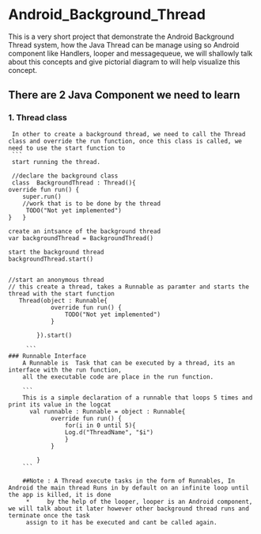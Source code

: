 # Android_Background_Thread

This is a very short project that demonstrate the Android Background Thread system, how the Java Thread can be manage using so Android component like 
Handlers, looper and messagequeue, we will shallowly talk about this concepts and give pictorial diagram to will help visualize this concept.

## There are 2 Java Component we need to learn
### 1. Thread class
     In other to create a background thread, we need to call the Thread class and override the run function, once this class is called, we need to use the start function to
     ```
     start running the thread.
     
     //declare the background class
     class  BackgroundThread : Thread(){
    override fun run() {
        super.run()
        //work that is to be done by the thread
         TODO("Not yet implemented")
    }   }
 ```
create an intsance of the background thread
var backgroundThread = BackgroundThread()

start the background thread
backgroundThread.start()
```
```

//start an anonymous thread
// this create a thread, takes a Runnable as paramter and starts the thread with the start function
   Thread(object : Runnable{
            override fun run() {
                TODO("Not yet implemented")
            }

        }).start()

     ```
### Runnable Interface 
    A Runnable is  Task that can be executed by a thread, its an interface with the run function,
    all the executable code are place in the run function. 
    
    ```
    This is a simple declaration of a runnable that loops 5 times and print its value in the logcat
      val runnable : Runnable = object : Runnable{
            override fun run() {
                for(i in 0 until 5){
                Log.d("ThreadName", "$i")
                }
            }

        }
    ```
    
    ##Note : A Thread execute tasks in the form of Runnables, In Android the main thread Runs in by default on an infinite loop until the app is killed, it is done
     *     by the help of the looper, looper is an Android component, we will talk about it later however other background thread runs and terminate once the task 
     assign to it has be executed and cant be called again.
    
    

